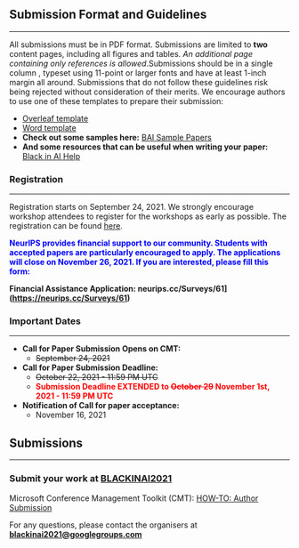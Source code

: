 ## Submission Format and Guidelines
---

All submissions must be in PDF format. Submissions are limited to **two** content pages, including all figures and tables. _An additional page containing only references is allowed_.​ Submissions should be in a​ single column ​, typeset using ​11-point or larger fonts and have at least ​1-inch margin all around. Submissions that do not follow these guidelines risk being rejected without consideration of their merits. We encourage authors to use one of these templates to prepare their submission:

- [Overleaf template](https://www.overleaf.com/latex/templates/neurips-2020/mnshsmqkjsqz)
- [Word template](https://drive.google.com/file/d/1NR0ac0u0BiE4xqnZpkShPF4zLSa3ASqw/view)
- **Check out some samples here:** [BAI Sample Papers](https://github.com/blackinai/bai-sample-papers)
- **And some resources that can be useful when writing your paper:** [Black in AI Help](https://rabeshi.github.io/blackhelp/overview.html)


### Registration
--- 
Registration starts on September 24, 2021. We strongly encourage workshop attendees to register for the workshops as early as possible. The registration can be found [here](https://neurips.cc/Register2).

<font color="blue">
    <b>
        NeurIPS provides financial support to our community. Students with accepted papers are particularly encouraged to apply. The applications will close on November 26, 2021. If you are interested, please fill this form:
    </b>
</font>

**Financial Assistance Application: neurips.cc/Surveys/61](https://neurips.cc/Surveys/61)**


### Important Dates
----
- **Call for Paper Submission Opens on CMT:**
    - ~~September 24, 2021~~
- **Call for Paper Submission Deadline:**
    - ~~October 22, 2021 - 11:59 PM UTC~~
    - <font color="red">  
        <b>Submission Deadline EXTENDED to <s>October 29</s> November 1st, 2021 - 11:59 PM UTC </b>
    </font>
- **Notification of Call for paper acceptance:**
    - November 16, 2021

## Submissions
--- 
### Submit your work at [BLACKINAI2021](https://cmt3.research.microsoft.com/BAI2021)

Microsoft Conference Management Toolkit (CMT): [HOW-TO: Author Submission](https://cmt3.research.microsoft.com/docs/help/author/author-submission-form.html#use-known-conference-url)

For any questions, please contact the organisers at **blackinai2021@googlegroups.com**
